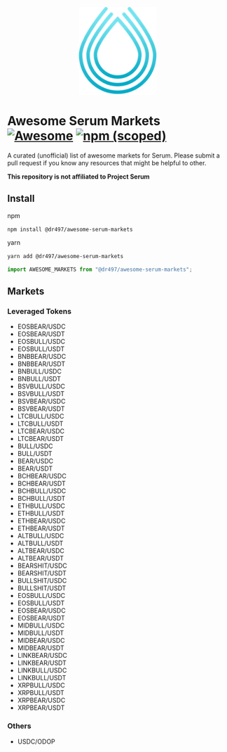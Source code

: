 <p align="center">
<img height="200" src="/logo-serum.png">
</p>

# Awesome Serum Markets [![Awesome](https://awesome.re/badge.svg)](https://awesome.re) [![npm (scoped)](https://img.shields.io/npm/v/@dr497/awesome-serum-markets)](https://www.npmjs.com/package/@dr497/awesome-serum-markets)

A curated (unofficial) list of awesome markets for Serum. Please submit a pull request if you know any resources that might be helpful to other.

**This repository is not affiliated to Project Serum**

## Install

npm

```shell
npm install @dr497/awesome-serum-markets
```

yarn

```shell
yarn add @dr497/awesome-serum-markets
```

```typescript
import AWESOME_MARKETS from "@dr497/awesome-serum-markets";
```

## Markets

### Leveraged Tokens

- EOSBEAR/USDC
- EOSBEAR/USDT
- EOSBULL/USDC
- EOSBULL/USDT
- BNBBEAR/USDC
- BNBBEAR/USDT
- BNBULL/USDC
- BNBULL/USDT
- BSVBULL/USDC
- BSVBULL/USDT
- BSVBEAR/USDC
- BSVBEAR/USDT
- LTCBULL/USDC
- LTCBULL/USDT
- LTCBEAR/USDC
- LTCBEAR/USDT
- BULL/USDC
- BULL/USDT
- BEAR/USDC
- BEAR/USDT
- BCHBEAR/USDC
- BCHBEAR/USDT
- BCHBULL/USDC
- BCHBULL/USDT
- ETHBULL/USDC
- ETHBULL/USDT
- ETHBEAR/USDC
- ETHBEAR/USDT
- ALTBULL/USDC
- ALTBULL/USDT
- ALTBEAR/USDC
- ALTBEAR/USDT
- BEARSHIT/USDC
- BEARSHIT/USDT
- BULLSHIT/USDC
- BULLSHIT/USDT
- EOSBULL/USDC
- EOSBULL/USDT
- EOSBEAR/USDC
- EOSBEAR/USDT
- MIDBULL/USDC
- MIDBULL/USDT
- MIDBEAR/USDC
- MIDBEAR/USDT
- LINKBEAR/USDC
- LINKBEAR/USDT
- LINKBULL/USDC
- LINKBULL/USDT
- XRPBULL/USDC
- XRPBULL/USDT
- XRPBEAR/USDC
- XRPBEAR/USDT

### Others

- USDC/ODOP
